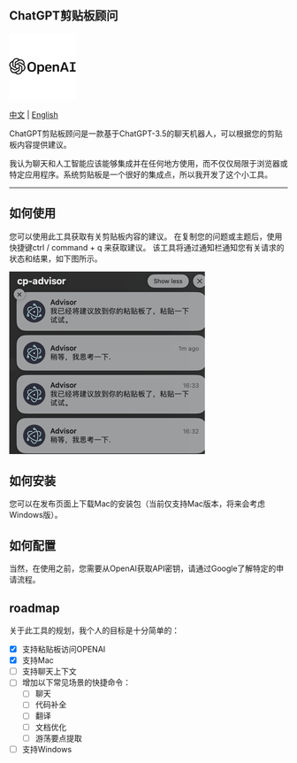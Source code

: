 ## ChatGPT剪贴板顾问
<img src="./assets/open-ai-logo.png" style="max-height:120px;" />

[中文](./README-ZH.MD) | [English](./README.md)

ChatGPT剪贴板顾问是一款基于ChatGPT-3.5的聊天机器人，可以根据您的剪贴板内容提供建议。

我认为聊天和人工智能应该能够集成并在任何地方使用，而不仅仅局限于浏览器或特定应用程序。系统剪贴板是一个很好的集成点，所以我开发了这个小工具。

---

## 如何使用
您可以使用此工具获取有关剪贴板内容的建议。 在复制您的问题或主题后，使用快捷键ctrl / command + q 来获取建议。
该工具将通过通知栏通知您有关请求的状态和结果，如下图所示。

![process-status-img](./assets/process-status.png)

## 如何安装
您可以在发布页面上下载Mac的安装包（当前仅支持Mac版本，将来会考虑Windows版）。

## 如何配置
当然，在使用之前，您需要从OpenAI获取API密钥，请通过Google了解特定的申请流程。



## roadmap
关于此工具的规划，我个人的目标是十分简单的：
- [x] 支持粘贴板访问OPENAI
- [x] 支持Mac
- [ ] 支持聊天上下文
- [ ] 增加以下常见场景的快捷命令：
    - [ ] 聊天
    - [ ] 代码补全
    - [ ] 翻译
    - [ ] 文档优化
    - [ ] 游荡要点提取
- [ ] 支持Windows
